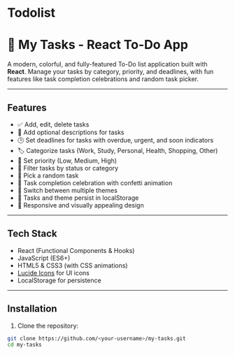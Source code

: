 # Todolist
# 🌟 My Tasks - React To-Do App

A modern, colorful, and fully-featured To-Do list application built with **React**. Manage your tasks by category, priority, and deadlines, with fun features like task completion celebrations and random task picker.

---

## **Features**

- ✅ Add, edit, delete tasks
- 📝 Add optional descriptions for tasks
- 🕒 Set deadlines for tasks with overdue, urgent, and soon indicators
- 🏷️ Categorize tasks (Work, Study, Personal, Health, Shopping, Other)
- 🚦 Set priority (Low, Medium, High)
- 🎯 Filter tasks by status or category
- 🎲 Pick a random task
- 🎉 Task completion celebration with confetti animation
- 🌈 Switch between multiple themes
- 💾 Tasks and theme persist in localStorage
- 📱 Responsive and visually appealing design

---

## **Tech Stack**

- React (Functional Components & Hooks)
- JavaScript (ES6+)
- HTML5 & CSS3 (with CSS animations)
- [Lucide Icons](https://lucide.dev/) for UI icons
- LocalStorage for persistence

---

## **Installation**

1. Clone the repository:

```bash
git clone https://github.com/<your-username>/my-tasks.git
cd my-tasks
